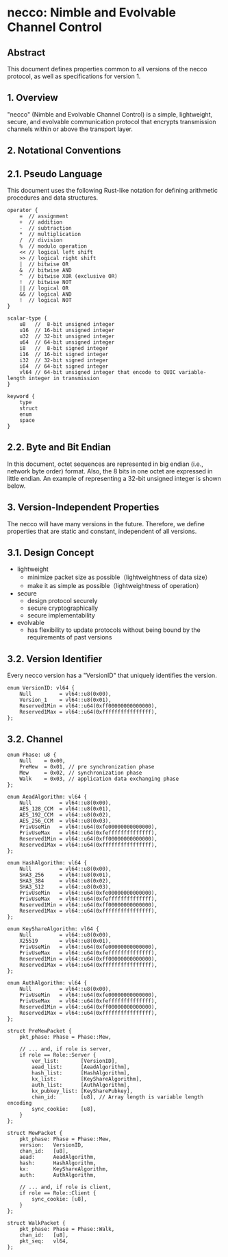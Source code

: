 # necco: Nimble and Evolvable Channel Control

## Abstract
This document defines properties common to all versions of the necco protocol, as well as specifications for version 1.

## 1. Overview
"necco" (Nimble and Evolvable Channel Control) is a simple, lightweight, secure, and evolvable communication protocol that encrypts transmission channels within or above the transport layer.

## 2. Notational Conventions

## 2.1. Pseudo Language
This document uses the following Rust-like notation for defining arithmetic procedures and data structures.

```
operator {
    =  // assignment
    +  // addition
    -  // subtraction
    *  // multiplication
    /  // division
    %  // modulo operation
    << // logical left shift
    >> // logical right shift
    |  // bitwise OR
    &  // bitwise AND
    ^  // bitwise XOR (exclusive OR)
    !  // bitwise NOT
    || // logical OR
    && // logical AND
    !  // logical NOT
}

scalar-type {
    u8   //  8-bit unsigned integer
    u16  // 16-bit unsigned integer
    u32  // 32-bit unsigned integer
    u64  // 64-bit unsigned integer
    i8   //  8-bit signed integer
    i16  // 16-bit signed integer
    i32  // 32-bit signed integer
    i64  // 64-bit signed integer
    vl64 // 64-bit unsigned integer that encode to QUIC variable-length integer in transmission
}

keyword {
    type
    struct
    enum
    space
}

```

## 2.2. Byte and Bit Endian
In this document, octet sequences are represented in big endian (i.e., network byte order) format. Also, the 8 bits in one octet are expressed in little endian.
An example of representing a 32-bit unsigned integer is shown below.

## 3. Version-Independent Properties
The necco will have many versions in the future. Therefore, we define properties that are static and constant, independent of all versions.

## 3.1. Design Concept
- lightweight
    - minimize packet size as possible（lightweightness of data size）
    - make it as simple as possible（lightweightness of operation）
- secure
    - design protocol securely
    - secure cryptographically
    - secure implementability
- evolvable
    - has flexibility to update protocols without being bound by the requirements of past versions

## 3.2. Version Identifier
Every necco version has a "VersionID" that uniquely identifies the version.

```
enum VersionID: vl64 {
    Null         = vl64::u8(0x00),
    Version_1    = vl64::u8(0x01),
    Reserved1Min = vl64::u64(0xff00000000000000),
    Reserved1Max = vl64::u64(0xffffffffffffffff),
};
```


## 3.2. Channel

```
enum Phase: u8 {
    Null    = 0x00,
    PreMew  = 0x01, // pre synchronization phase
    Mew     = 0x02, // synchronization phase
    Walk    = 0x03, // application data exchanging phase
};

enum AeadAlgorithm: vl64 {
    Null         = vl64::u8(0x00),
    AES_128_CCM  = vl64::u8(0x01),
    AES_192_CCM  = vl64::u8(0x02),
    AES_256_CCM  = vl64::u8(0x03),
    PrivUseMin   = vl64::u64(0xfe00000000000000),
    PrivUseMax   = vl64::u64(0xfeffffffffffffff),
    Reserved1Min = vl64::u64(0xff00000000000000),
    Reserved1Max = vl64::u64(0xffffffffffffffff),
};

enum HashAlgorithm: vl64 {
    Null         = vl64::u8(0x00),
    SHA3_256     = vl64::u8(0x01),
    SHA3_384     = vl64::u8(0x02),
    SHA3_512     = vl64::u8(0x03),
    PrivUseMin   = vl64::u64(0xfe00000000000000),
    PrivUseMax   = vl64::u64(0xfeffffffffffffff),
    Reserved1Min = vl64::u64(0xff00000000000000),
    Reserved1Max = vl64::u64(0xffffffffffffffff),
};

enum KeyShareAlgorithm: vl64 {
    Null         = vl64::u8(0x00),
    X25519       = vl64::u8(0x01),
    PrivUseMin   = vl64::u64(0xfe00000000000000),
    PrivUseMax   = vl64::u64(0xfeffffffffffffff),
    Reserved1Min = vl64::u64(0xff00000000000000),
    Reserved1Max = vl64::u64(0xffffffffffffffff),
};

enum AuthAlgorithm: vl64 {
    Null         = vl64::u8(0x00),
    PrivUseMin   = vl64::u64(0xfe00000000000000),
    PrivUseMax   = vl64::u64(0xfeffffffffffffff),
    Reserved1Min = vl64::u64(0xff00000000000000),
    Reserved1Max = vl64::u64(0xffffffffffffffff),
};

struct PreMewPacket {
    pkt_phase: Phase = Phase::Mew,

    // ... and, if role is server,
    if role == Role::Server {
        ver_list:       [VersionID],
        aead_list:      [AeadAlgorithm],
        hash_list:      [HashAlgorithm],
        kx_list:        [KeyShareAlgorithm],
        auth_list:      [AuthAlgorithm],
        kx_pubkey_list: [KeySharePubkey],
        chan_id:        [u8], // Array length is variable length encoding
        sync_cookie:    [u8],
    }
};

struct MewPacket {
    pkt_phase: Phase = Phase::Mew,
    version:   VersionID,
    chan_id:   [u8],
    aead:      AeadAlgorithm,
    hash:      HashAlgorithm,
    kx:        KeyShareAlgorithm,
    auth:      AuthAlgorithm,

    // ... and, if role is client,
    if role == Role::Client {
        sync_cookie: [u8],
    }
};

struct WalkPacket {
    pkt_phase: Phase = Phase::Walk,
    chan_id:   [u8],
    pkt_seq:   vl64,
};

```